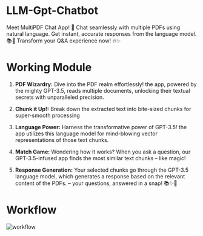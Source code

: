# LLM-Gpt-Chatbot
Meet MultiPDF Chat App! 🚀 Chat seamlessly with multiple PDFs using natural language. Get instant, accurate responses from the language model. 📚💬 Transform your Q&A experience now! 🔥✨

# Working Module

1.  **PDF Wizardry:** Dive into the PDF realm effortlessly! the app, powered by the mighty GPT-3.5, reads multiple documents, unlocking their textual secrets with unparalleled precision.

2.  **Chunk it Up!:** Break down the extracted text into bite-sized chunks for super-smooth processing

3.  **Language Power:** Harness the transformative power of GPT-3.5! the app utilizes this language model for mind-blowing vector representations of those text chunks.

4.  **Match Game:** Wondering how it works? When you ask a question, our GPT-3.5-infused app finds the most similar text chunks – like magic!

5.  **Response Generation:** Your selected chunks go through the GPT-3.5 language model, which generates a response based on the relevant content of the PDFs. – your questions, answered in a snap! 📚✨🚀

# Workflow

![workflow](https://github.com/SyedTasi/LLM-Gpt-Chatbot/assets/43497485/419e2ee6-9514-424c-9ddd-24e461b30820)
